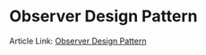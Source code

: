 # Observer Design Pattern

Article Link:
<a href="https://medium.com/@tagizada.nicat/observer-design-pattern-dart-819536fe0298">Observer Design Pattern</a>
